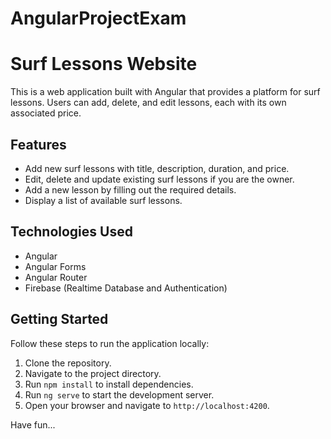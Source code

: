# AngularProjectExam

# Surf Lessons Website

This is a web application built with Angular that provides a platform for surf lessons. Users can add, delete, and edit lessons, each with its own associated price.

## Features

- Add new surf lessons with title, description, duration, and price.
- Edit, delete and update existing surf lessons if you are the owner.
- Add a new lesson by filling out the required details.
- Display a list of available surf lessons.

## Technologies Used

- Angular
- Angular Forms
- Angular Router
- Firebase (Realtime Database and Authentication)
  

## Getting Started

Follow these steps to run the application locally:

1. Clone the repository.
2. Navigate to the project directory.
3. Run `npm install` to install dependencies.
4. Run `ng serve` to start the development server.
5. Open your browser and navigate to `http://localhost:4200`.

Have fun...
